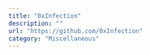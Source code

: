 ```yaml
---
title: "0xInfection"
description: ""
url: "https://github.com/0xInfection"
category: "Miscellaneous"
---
```

